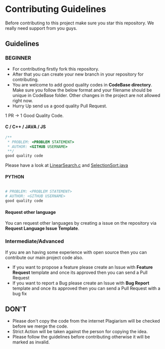# Contributing Guidelines

Before contributing to this project make sure you star this repository. We really need support from you guys.

## Guidelines

### BEGINNER

* For contributing firstly fork this repository.
* After that you can create your new branch in your repository for contributing.
* You are welcome to add good quality codes in **CodeBase directory**. Make sure you follow the below format and your filename should be unique in CodeBase folder. Other changes in the project are not allowed right now.
* Hurry Up send us a good quality Pull Request.

1 PR -> 1 Good Quality Code.

#### C / C++ / JAVA / JS

```c
/**
 * PROBLEM: <PROBLEM STATEMENT>
 * AUTHOR: <GITHUB USERNAME>
 **/
good quality code
```

Please have a look at [LinearSearch.c](CodeBase/LinearSearch.c) and [SelectionSort.java](CodeBase/SelectionSort.java)

#### PYTHON

```python

# PROBLEM: <PROBLEM STATEMENT>
# AUTHOR: <GITHUB USERNAME>
good quality code
```

#### Request other language

You can request other languages by creating a issue on the repository via **Request Language Issue Template**.

### Intermediate/Advanced

If you are an having some experience with open source then you can contribute our main project code also.
- If you want to propose a feature please create an Issue with **Feature Request** template and once its approved then you can send a Pull Request
- If you want to report a Bug please create an Issue with **Bug Report** template and once its approved then you can send a Pull Request with a bug fix
 
## DON'T

* Please don't copy the code from the internet Plagiarism will be checked before we merge the code.
* Strict Action will be taken against the person for copying the idea.
* Please follow the guidelines before contributing otherwise it will be marked as invalid.

